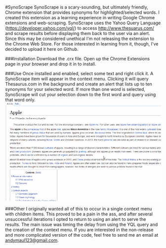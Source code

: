 #SynoScrape
SynoScrape is a scary-sounding, but ultimately friendly, Chrome extension that provides synonyms for highlighted/selected words. I created this extension as a learning experience in writing Google Chrome extensions and web-scraping. SynoScrape uses the Yahoo Query Language (https://developer.yahoo.com/yql/) to access http://www.thesuarus.com/ and scrape results before displaying them back to the user via an alert. Since this may be considered unethical I'm not releasing the extension to the Chrome Web Store. For those interested in learning from it, though, I've decided to upload it here on Github. 

###Installation
Download the .crx file. Open up the Chrome Extensions page in your browser and drop it in to install.

###Use
Once installed and enabled, select some text and right click it. A SynoScrape item will appear in the context menu. Clicking it will query Thesaurus.com in the background and create an alert that lists up to ten synonyms for your selected word. If more than one word is selected, SynoScrape will cut your selection down to the first word and query using that word only.
![SynoScrape Example](https://raw.githubusercontent.com/andymaul123/SynoScrape/master/SynoScrape/example.gif)

###Other
I originally wanted all of this to occur in a single context menu with children items. This proved to be a pain in the ass, and after several unsuccessful iterations I opted to return to using an alert to serve the results. The main issue was timing the delay from using the YQL query and the creation of the context menu. If you are interested in the non-release and more complicated version of the code, feel free to send me an email at andymaul123@gmail.com.
